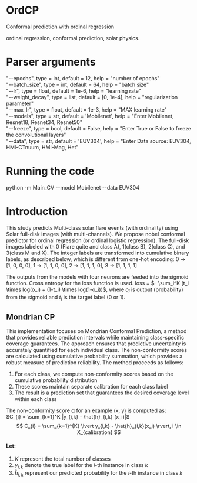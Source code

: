 # OrdCP
Conformal prediction with ordinal regression

ordinal regression, conformal prediction, solar physics.

# Parser arguments
"--epochs", type = int, default = 12, help = "number of epochs"  
"--batch_size", type = int, default = 64, help = "batch size"  
"--lr", type = float, default = 1e-6, help = "learning rate"  
"--weight_decay", type = list, default = [0, 1e-4], help = "regularization parameter"  
"--max_lr", type = float, default = 1e-3, help = "MAX learning rate"  
"--models", type = str, default = 'Mobilenet', help = "Enter Mobilenet, Resnet18, Resnet34, Resnet50"  
"--freeze", type = bool, default = False, help = "Enter True or False to freeze the convolutional layers"  
"--data", type = str, default = 'EUV304', help = "Enter Data source: EUV304, HMI-CTnuum, HMI-Mag, Het"  

# Running the code
python -m Main_CV --model Mobilenet --data EUV304

# Introduction
This study predicts Multi-class solar flare events (with ordinality) using Solar full-disk images (with multi-channels). We propose nobel conformal predictor for ordinal regression (or ordinal logistic regression). The full-disk images labeled with 0 (Flare quite and class A), 1(class B), 2(class C), and 3(class M and X). The integer labels are transformed into cumulative binary labels, as described below, which is different from one-hot encoding: 0 &rarr; [1, 0, 0, 0], 1 &rarr; [1, 1, 0, 0], 2 &rarr; [1, 1, 1, 0], 3 &rarr; [1, 1, 1, 1]  

The outputs from the models with four neurons are feeded into the sigmoid function. Cross entropy for the loss function is used.
loss =  $- \sum_i^K (t_i \times log(o_i) + (1-t_i) \times log(1-o_i))$, where $o_i$ is output (probability) from the sigmoid and $t_i$ is the target label (0 or 1). 

## Mondrian CP
This implementation focuses on Mondrian Conformal Prediction, a method that provides reliable prediction intervals while maintaining class-specific coverage guarantees. The approach ensures that predictive uncertainty is accurately quantified for each individual class. The non-conformity scores are calculated using cumulative probability summation, which provides a robust measure of prediction reliability. The method proceeds as follows:

1. For each class, we compute non-conformity scores based on the cumulative probability distribution
2. These scores maintain separate calibration for each class label
3. The result is a prediction set that guarantees the desired coverage level within each class

The non-conformity score α for an example (x, y) is computed as:\
$C_{i} = \sum_{k=1}^K |y_{i,k} - \hat{h}_{i,k} (x_i)|$\
$$ C_{i} = \sum_{k=1}^{K} \lvert y_{i,k} - \hat{h}_{i,k}(x_i) \rvert, i \in X_{calibration} $$

#### Let:
1. $K$ represent the total number of classes
2. $y_{i,k}$ denote the true label for the $i$-th instance in class $k$
3. $\hat{h}_{i,k}$ represent our predicted probability for the $i$-th instance in class $k$